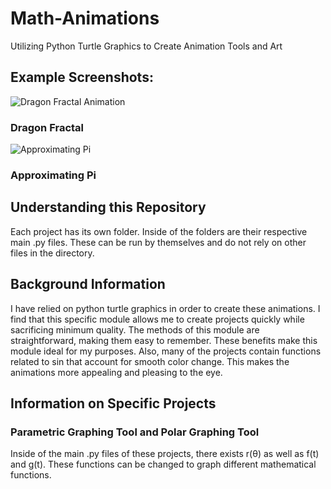 # Math-Animations
Utilizing Python Turtle Graphics to Create Animation Tools and Art


## Example Screenshots:

![Dragon Fractal Animation](https://user-images.githubusercontent.com/120439586/209491905-b8958f21-621c-472e-bc0e-3780ba7b656d.png)
### Dragon Fractal

![Approximating Pi](https://user-images.githubusercontent.com/120439586/209491769-4c427b2f-37e8-4c55-9bc6-459632a07684.png)
### Approximating Pi


## Understanding this Repository

Each project has its own folder. Inside of the folders are their respective main .py files. These can be run by themselves
and do not rely on other files in the directory.

## Background Information

I have relied on python turtle graphics in order to create these animations. I find that this specific module allows me to 
create projects quickly while sacrificing minimum quality. The methods of this module are straightforward, making them easy to 
remember. These benefits make this module ideal for my purposes. Also, many of the projects contain functions related to sin that
account for smooth color change. This makes the animations more appealing and pleasing to the eye.

## Information on Specific Projects

### Parametric Graphing Tool and Polar Graphing Tool

Inside of the main .py files of these projects, there exists r(θ) as well as f(t) and g(t). These functions can be changed
to graph different mathematical functions.
